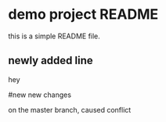 # demo project README
this is a simple README file.

## newly added line
hey

#new new changes

on the master branch, caused conflict
